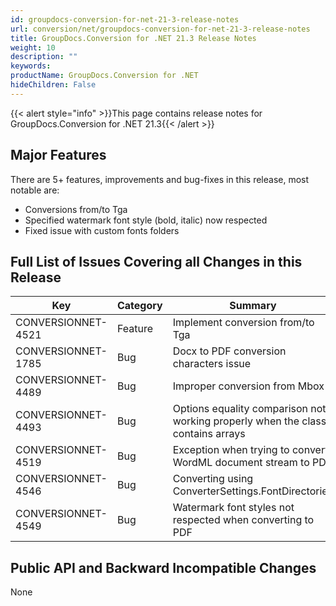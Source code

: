 ```yaml
---
id: groupdocs-conversion-for-net-21-3-release-notes
url: conversion/net/groupdocs-conversion-for-net-21-3-release-notes
title: GroupDocs.Conversion for .NET 21.3 Release Notes
weight: 10
description: ""
keywords: 
productName: GroupDocs.Conversion for .NET
hideChildren: False
---
```

{{< alert style="info" >}}This page contains release notes for GroupDocs.Conversion for .NET 21.3{{< /alert >}}

## Major Features

There are 5+ features, improvements and bug-fixes in this release, most notable are:

*   Conversions from/to Tga
*   Specified watermark font style (bold, italic) now respected
*   Fixed issue with custom fonts folders
 
## Full List of Issues Covering all Changes in this Release


| Key | Category | Summary |
| --- | --- | --- |
| CONVERSIONNET-4521 | Feature | Implement conversion from/to Tga |
| CONVERSIONNET-1785 | Bug | Docx to PDF conversion characters issue |
| CONVERSIONNET-4489 | Bug | Improper conversion from Mbox |
| CONVERSIONNET-4493 | Bug | Options equality comparison not working properly when the class contains arrays |
| CONVERSIONNET-4519 | Bug | Exception when trying to convert WordML document stream to PDF |
| CONVERSIONNET-4546 | Bug | Converting using ConverterSettings.FontDirectories |
| CONVERSIONNET-4549 | Bug | Watermark font styles not respected when converting to PDF |



## Public API and Backward Incompatible Changes

None
